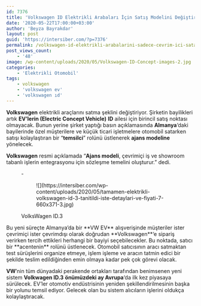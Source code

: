 ```yaml
---
id: 7376
title: 'Volkswagen ID Elektrikli Arabaları İçin Satış Modelini Değiştirdi'
date: '2020-05-22T17:00:00+03:00'
author: 'Beyza Bayrakdar'
layout: post
guid: 'https://intersiber.com/?p=7376'
permalink: /volkswagen-id-elektrikli-arabalarini-sadece-cevrim-ici-satacak/
post_views_count:
    - '48'
image: /wp-content/uploads/2020/05/Volkswagen-ID-Concept-images-2.jpg
categories:
    - 'Elektrikli Otomobil'
tags:
    - volkswagen
    - 'volkswagen ev'
    - 'volkswagen ıd'
---
```


**Volkswagen** elektrikli araçlarını satma şeklini değiştiriyor. Şirketin bayilikleri artık **EV’lerin (Electric Concept Vehicle)** **ID** ailesi için birincil satış noktası olmayacak. Bunun yerine şirket yaptığı basın açıklamasında **Almanya**‘daki bayilerinde özel müşterilere ve küçük ticari işletmelere otomobil satarken satışı kolaylaştıran bir “**temsilci**” rolünü üstlenerek **ajans modeline** yönelecek.

**Volkswagen** resmi açıklamada “**Ajans modeli**, çevrimiçi iş ve showroom tabanlı işlerin entegrasyonu için sözleşme temelini oluşturur.” dedi.

<figure class="wp-block-gallery columns-1 is-cropped">- <figure>![](https://intersiber.com/wp-content/uploads/2020/05/tamamen-elektrikli-volkswagen-id-3-tanitildi-iste-detaylari-ve-fiyati-7-660x371-3.jpg)</figure>

<figcaption class="blocks-gallery-caption">VolksWagen ID.3</figcaption></figure>Bu yeni süreçte Almanya’da bir **VW EV** alışverişinde müşteriler ister çevrimiçi ister çevrimdışı olarak doğrudan **Volkswagen**‘e sipariş verirken tercih ettikleri herhangi bir bayiyi seçebilecekler. Bu noktada, satıcı bir **acentenin** rolünü üstlenecek. Otomobil satıcısının aracı satmaktan test sürüşlerini organize etmeye, işlem işleme ve aracın tatmin edici bir şekilde teslim edildiğinden emin olmaya kadar pek çok görevi olacak.

**VW**’nin tüm dünyadaki perakende ortakları tarafından benimsenen yeni sistem **Volkwagen ID.3** **önümüzdeki ay Avrupa**‘da ilk kez piyasaya sürülecek. EV’ler otomotiv endüstrisinin yeniden şekillendirilmesinin başka bir yolunu temsil ediyor. Gelecek olan bu sistem alıcıların işlerini oldukça kolaylaştıracak.